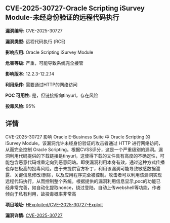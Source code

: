 ## CVE-2025-30727-Oracle Scripting iSurvey Module-未经身份验证的远程代码执行

**漏洞编号:** CVE-2025-30727

**漏洞类型:** 远程代码执行 (RCE)

**影响应用:** Oracle Scripting iSurvey Module

**危害等级:** 严重，可能导致系统完全接管

**影响版本:** 12.2.3-12.2.14

**利用条件:** 需要通过HTTP的网络访问

**POC 可用性:** 是，但链接指向tinyurl，存在风险

**投毒风险:** 95%

## 详情

CVE-2025-30727 影响 Oracle E-Business Suite 中 Oracle Scripting 的 iSurvey Module。该漏洞允许未经身份验证的攻击者通过 HTTP 进行网络访问，从而完全控制 Oracle Scripting。根据CVSS评分，这是一个严重级别的漏洞。漏洞利用代码提供的下载链接是tinyurl，这使得下载的文件具有高度的不确定性，可能包含恶意代码或重定向到恶意网站。即使漏洞利用本身有效，通过这种方式传播也存在极高的投毒风险。由于未提供官方补丁，利用该漏洞可能导致敏感数据泄露、关键信息修改/删除，以及应用程序完全被控制。攻击者可以利用该漏洞实现远程代码执行，从而控制整个系统。根据提供的漏洞利用信息显示,poc的功能已经非常完善，如自动化提取nonce，绕过登陆，自动上传webshell等功能，作者倾向于私有利用，故投毒概率非常高

**项目地址:** [HExploited/CVE-2025-30727-Exploit](https://github.com/HExploited/CVE-2025-30727-Exploit)

**漏洞详情:** [CVE-2025-30727](https://nvd.nist.gov/vuln/detail/CVE-2025-30727)